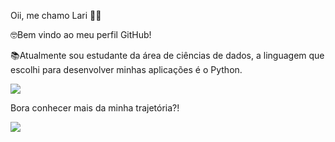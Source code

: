  Oii, me chamo Lari 👋🏼

🤓Bem vindo ao meu perfil GitHub!

📚Atualmente sou estudante da área de ciências de dados, a linguagem que escolhi para desenvolver minhas aplicações é o Python.

<img src="https://cdn.jsdelivr.net/gh/devicons/devicon/icons/python/python-original-wordmark.svg" />

Bora conhecer mais da minha trajetória?!

<a href="https://www.linkedin.com/in/larissakelity" target="_blank"><img src="https://img.shields.io/badge/-LinkedIn-%230077B5?style=for-the-badge&logo=linkedin&logoColor=white" target="_blank"></a>
